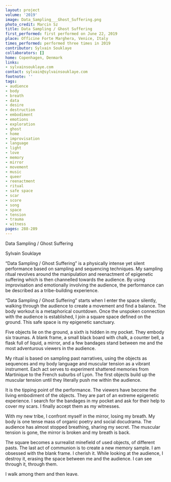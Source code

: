 ```yaml
---
layout: project
volume: '2019'
image: Data_Sampling___Ghost_Suffering.png
photo_credit: Marcin Sz
title: Data Sampling / Ghost Suffering
first_performed: first performed on June 22, 2019
place: Officine Forte Marghera, Venice, Italy
times_performed: performed three times in 2019
contributor: Sylvain Souklaye
collaborators: []
home: Copenhagen, Denmark
links:
- sylvainsouklaye.com
contact: sylvain@sylvainsouklaye.com
footnote: ''
tags:
- audience
- body
- breath
- data
- desire
- destruction
- embodiment
- emotions
- exploration
- ghost
- home
- improvisation
- language
- light
- love
- memory
- mirror
- movement
- music
- queer
- reenactment
- ritual
- safe space
- scar
- score
- song
- space
- tension
- trauma
- witness
pages: 288-289
---
```


Data Sampling / Ghost Suffering

Sylvain Souklaye

“Data Sampling / Ghost Suffering” is a physically intense yet silent performance based on sampling and sequencing techniques. My sampling ritual revolves around the manipulation and reenactment of epigenetic suffering which is then channelled towards the audience. By using improvisation and emotionally involving the audience, the performance can be described as a tribe-building experience.

“Data Sampling / Ghost Suffering” starts when I enter the space silently, walking through the audience to create a movement and find a balance. The body workout is a metaphorical countdown. Once the unspoken connection with the audience is established, I join a square space defined on the ground. This safe space is my epigenetic sanctuary.

Five objects lie on the ground, a sixth is hidden in my pocket. They embody six traumas. A blank frame, a small black board with chalk, a counter bell, a flask full of liquid, a mirror, and a few bandages stand between me and the most adventurous viewers in the audience.

My ritual is based on sampling past narratives, using the objects as sequences and my body language and muscular tension as a vibrant instrument. Each act serves to experiment shattered memories from Martinique to the French suburbs of Lyon. The first objects build up the muscular tension until they literally push me within the audience.

It is the tipping point of the performance. The viewers have become the living embodiment of the objects. They are part of an extreme epigenetic experience. I search for the bandages in my pocket and ask for their help to cover my scars. I finally accept them as my witnesses.

With my new tribe, I confront myself in the mirror, losing my breath. My body is one tense mass of organic poetry and social docudrama. The audience has almost stopped breathing, sharing my secret. The muscular tension is gone, the mirror is broken and my breath is back.

The square becomes a surrealist minefield of used objects, of different pasts. The last act of communion is to create a new memory sample. I am obsessed with the blank frame. I cherish it. While looking at the audience, I destroy it, erasing the space between me and the audience. I can see through it, through them.

I walk among them and then leave.
